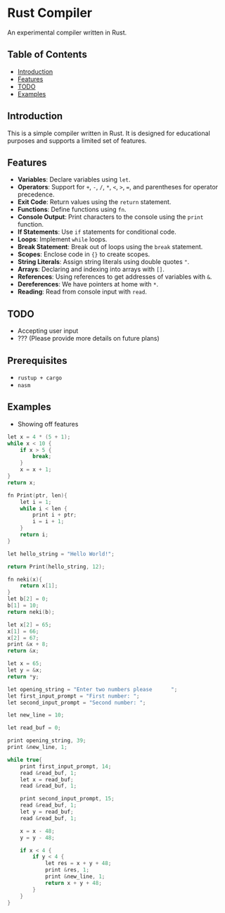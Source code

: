 # Rust Compiler

An experimental compiler written in Rust.

## Table of Contents
- [Introduction](#introduction)
- [Features](#features)
- [TODO](#todo)
- [Examples](#examples)

## Introduction

This is a simple compiler written in Rust. It is designed for educational purposes and supports a limited set of features.

## Features

- **Variables**: Declare variables using `let`.
- **Operators**: Support for `+`, `-`, `/`, `*`, `<`, `>`, `=`, and parentheses for operator precedence.
- **Exit Code**: Return values using the `return` statement.
- **Functions**: Define functions using `fn`.
- **Console Output**: Print characters to the console using the `print` function.
- **If Statements**: Use `if` statements for conditional code.
- **Loops**: Implement `while` loops.
- **Break Statement**: Break out of loops using the `break` statement.
- **Scopes**: Enclose code in `{}` to create scopes.
- **String Literals**: Assign string literals using double quotes `"`.
- **Arrays**: Declaring and indexing into arrays with `[]`.
- **References**: Using references to get addresses of variables with `&`.
- **Dereferences**: We have pointers at home with `*`.
- **Reading**: Read from console input with `read`.

## TODO

- Accepting user input
- ??? (Please provide more details on future plans)

## Prerequisites

- `rustup + cargo`
- `nasm`

## Examples

- Showing off features

```cpp
let x = 4 * (5 + 1);
while x < 10 {
    if x > 5 {
        break;
    }
    x = x + 1;
}
return x;
```

```cpp
fn Print(ptr, len){
    let i = 1;
    while i < len {
        print i + ptr;
        i = i + 1;
    }
    return i;
}

let hello_string = "Hello World!";

return Print(hello_string, 12);
```

```cpp
fn neki(x){
    return x[1];
}
let b[2] = 0;
b[1] = 10;
return neki(b);
```

```cpp
let x[2] = 65;
x[1] = 66;
x[2] = 67;
print &x + 8;
return &x;
```

```cpp
let x = 65;
let y = &x;
return *y;
```

```cpp
let opening_string = "Enter two numbers please      ";
let first_input_prompt = "First number: ";
let second_input_prompt = "Second number: ";

let new_line = 10;

let read_buf = 0;

print opening_string, 39;
print &new_line, 1;

while true{
    print first_input_prompt, 14;
    read &read_buf, 1;
    let x = read_buf;
    read &read_buf, 1;

    print second_input_prompt, 15;
    read &read_buf, 1;
    let y = read_buf;
    read &read_buf, 1;

    x = x - 48;
    y = y - 48;  

    if x < 4 {
        if y < 4 {
            let res = x + y + 48; 
            print &res, 1;
            print &new_line, 1;
            return x + y + 48;
        }
    }
}
```